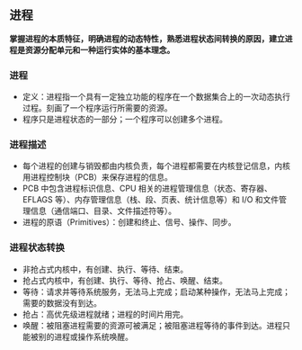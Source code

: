 ## 进程
**掌握进程的本质特征，明确进程的动态特性，熟悉进程状态间转换的原因，建立进程是资源分配单元和一种运行实体的基本理念。**

### 进程
* 定义：进程指一个具有一定独立功能的程序在一个数据集合上的一次动态执行过程。刻画了一个程序运行所需要的资源。
* 程序只是进程状态的一部分；一个程序可以创建多个进程。

### 进程描述
* 每个进程的创建与销毁都由内核负责，每个进程都需要在内核登记信息，内核用进程控制块（PCB）来保存进程的信息。
* PCB 中包含进程标识信息、CPU 相关的进程管理信息（状态、寄存器、EFLAGS 等）、内存管理信息（栈、段、页表、统计信息等）和 I/O 和文件管理信息（通信端口、目录、文件描述符等）。
* 进程的原语（Primitives）：创建和终止、信号、操作、同步。

### 进程状态转换
* 非抢占式内核中，有创建、执行、等待、结束。
* 抢占式内核中，有创建、执行、等待、抢占、唤醒、结束。
* 等待：请求并等待系统服务，无法马上完成；启动某种操作，无法马上完成；需要的数据没有到达。
* 抢占：高优先级进程就绪；进程的时间片用完。
* 唤醒：被阻塞进程需要的资源可被满足；被阻塞进程等待的事件到达。进程只能被别的进程或操作系统唤醒。
